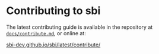 # Contributing to sbi

The latest contributing guide is available in the repository at [`docs/contribute.md`](docs/contribute.md), or online at:

[sbi-dev.github.io/sbi/latest/contribute/](https://sbi-dev.github.io/sbi/latest/contribute/)
